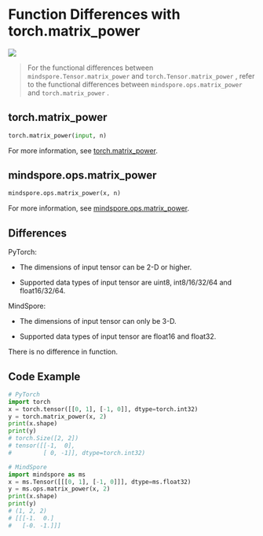 # Function Differences with torch.matrix_power

<a href="https://gitee.com/mindspore/docs/blob/master/docs/mindspore/source_en/note/api_mapping/pytorch_diff/matrix_power.md" target="_blank"><img src="https://mindspore-website.obs.cn-north-4.myhuaweicloud.com/website-images/master/resource/_static/logo_source_en.png"></a>

> For the functional differences between `mindspore.Tensor.matrix_power` and `torch.Tensor.matrix_power` , refer to the functional differences between `mindspore.ops.matrix_power` and `torch.matrix_power` .

## torch.matrix_power

```python
torch.matrix_power(input, n)
```

For more information, see [torch.matrix_power](https://pytorch.org/docs/1.8.1/generated/torch.matrix_power.html).

## mindspore.ops.matrix_power

```python
mindspore.ops.matrix_power(x, n)
```

For more information, see [mindspore.ops.matrix_power](https://www.mindspore.cn/docs/en/master/api_python/ops/mindspore.ops.matrix_power.html).

## Differences

PyTorch:

- The dimensions of input tensor can be 2-D or higher.

- Supported data types of input tensor are uint8, int8/16/32/64 and float16/32/64.

MindSpore:

- The dimensions of input tensor can only be 3-D.

- Supported data types of input tensor are float16 and float32.

There is no difference in function.

## Code Example

```python
# PyTorch
import torch
x = torch.tensor([[0, 1], [-1, 0]], dtype=torch.int32)
y = torch.matrix_power(x, 2)
print(x.shape)
print(y)
# torch.Size([2, 2])
# tensor([[-1,  0],
#         [ 0, -1]], dtype=torch.int32)

# MindSpore
import mindspore as ms
x = ms.Tensor([[[0, 1], [-1, 0]]], dtype=ms.float32)
y = ms.ops.matrix_power(x, 2)
print(x.shape)
print(y)
# (1, 2, 2)
# [[[-1.  0.]
#   [-0. -1.]]]
```
